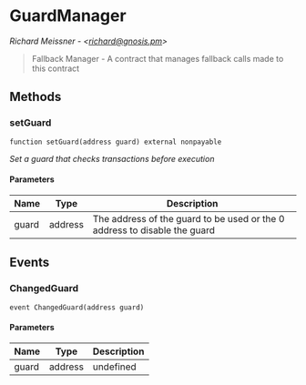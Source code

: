 # GuardManager

*Richard Meissner - &lt;richard@gnosis.pm&gt;*

> Fallback Manager - A contract that manages fallback calls made to this contract





## Methods

### setGuard

```solidity
function setGuard(address guard) external nonpayable
```



*Set a guard that checks transactions before execution*

#### Parameters

| Name | Type | Description |
|---|---|---|
| guard | address | The address of the guard to be used or the 0 address to disable the guard |



## Events

### ChangedGuard

```solidity
event ChangedGuard(address guard)
```





#### Parameters

| Name | Type | Description |
|---|---|---|
| guard  | address | undefined |



